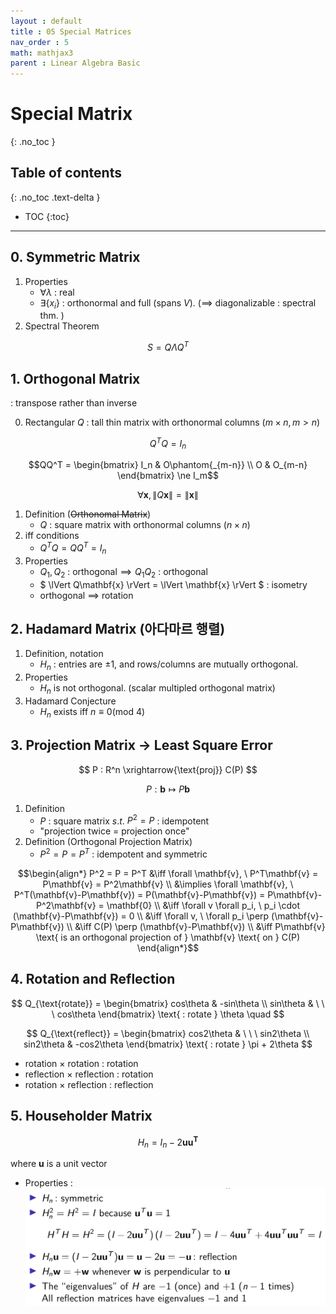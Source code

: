 ```yaml
---
layout : default
title : 05 Special Matrices
nav_order : 5
math: mathjax3
parent : Linear Algebra Basic
---
```


# Special Matrix
{: .no_toc }

## Table of contents
{: .no_toc .text-delta }

- TOC
{:toc}

---


## 0. Symmetric Matrix
1. Properties
    - $\forall \lambda$ : real
    - $\exists \{x_i\}$ : orthonormal and full (spans $V$). ($\implies$ diagonalizable : spectral thm. )  
2. Spectral Theorem

$$ S = Q \Lambda Q^T $$


## 1. Orthogonal Matrix
: transpose rather than inverse

0. Rectangular
$Q$ : tall thin matrix with orthonormal columns ($m \times n, m \gt n$)

$$Q^TQ = I_n$$

$$QQ^T = \begin{bmatrix} I_n & O\phantom{_{m-n}} \\ O & O_{m-n} \end{bmatrix} \ne I_m$$

$$\forall \mathbf{x}, \lVert Q\mathbf{x} \rVert = \lVert \mathbf{x} \rVert$$ 

1. Definition (~~Orthonomal Matrix~~)  
    - $Q$ : square matrix with orthonormal columns ($n \times n$)
2. iff conditions
    - $Q^TQ = QQ^T = I_n$
3. Properties
    - $Q_1, Q_2 \text{ : orthogonal} \implies Q_1Q_2 \text{ : orthogonal}$
    - $ \lVert Q\mathbf{x} \rVert = \lVert \mathbf{x} \rVert $ : isometry
    - orthogonal $\implies$ rotation


## 2. Hadamard Matrix (아다마르 행렬)
1. Definition, notation
    - $H_n$ : entries are $\pm 1$, and rows/columns are mutually orthogonal.  
2. Properties
    - $H_n$ is not orthogonal. (scalar multipled orthogonal matrix)
3. Hadamard Conjecture
    - $H_n$ exists iff $n \equiv 0 (\text{mod } 4)$


## 3. Projection Matrix → Least Square Error

$$ P : R^n \xrightarrow{\text{proj}} C(P) $$

$$ P : \mathbf{b} \mapsto P\mathbf{b} $$

1. Definition
    - $P$ : square matrix $s.t.$ $P^2=P$ : idempotent
    - "projection twice = projection once"
2. Definition (Orthogonal Projection Matrix)
    - $P^2 = P = P^T$ : idempotent and symmetric

$$\begin{align*} 
    P^2 = P = P^T &\iff 
    \forall \mathbf{v}, \ P^T\mathbf{v} = P\mathbf{v} = P^2\mathbf{v} \\ &\implies 
    \forall \mathbf{v}, \ P^T(\mathbf{v}-P\mathbf{v}) = P(\mathbf{v}-P\mathbf{v}) = P\mathbf{v}-P^2\mathbf{v} = \mathbf{0} \\ &\iff 
    \forall v \forall p_i, \ p_i \cdot (\mathbf{v}-P\mathbf{v}) = 0 \\ &\iff
    \forall v, \ \forall p_i \perp (\mathbf{v}-P\mathbf{v}) \\ &\iff
    C(P) \perp (\mathbf{v}-P\mathbf{v}) \\ &\iff
    P\mathbf{v} \text{ is an orthogonal projection of } \mathbf{v} \text{ on } C(P)
\end{align*}$$

## 4. Rotation and Reflection

$$
Q_{\text{rotate}} = 
\begin{bmatrix}
    cos\theta & -sin\theta \\
    sin\theta & \ \ \ cos\theta
\end{bmatrix}
\text{ : rotate } \theta \quad
$$

$$
Q_{\text{reflect}} = 
\begin{bmatrix}
    cos2\theta & \ \ \ sin2\theta \\
    sin2\theta & -cos2\theta
\end{bmatrix}
\text{ : rotate } \pi + 2\theta
$$

- rotation $\times$ rotation : rotation
- reflection $\times$ reflection : rotation
- rotation $\times$ reflection : reflection


## 5. Householder Matrix

$$H_n = I_n - 2\mathbf{u}\mathbf{u^T}$$ 

where $\mathbf{u}$ is a unit vector

- Properties :  
![Householder matrix properties](/docs/LinearAlgebraBasic/images/image0501.png)
